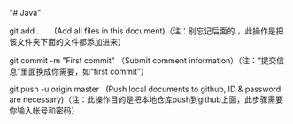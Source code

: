 "# Java"

git add .        (Add all files in this document)（注：别忘记后面的.，此操作是把该文件夹下面的文件都添加进来）

git commit  -m "First commit"  （Submit comment information）（注：“提交信息”里面换成你需要，如“first commit”）

git push -u origin master   (Push local documents to github, ID & password are necessary)（注：此操作目的是把本地仓库push到github上面，此步骤需要你输入帐号和密码）
